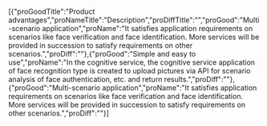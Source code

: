 [{"proGoodTitle":"Product advantages","proNameTitle":"Description","proDiffTitle":"","proGood":"Multi-scenario application","proName":"It satisfies application requirements on scenarios like face verification and face identification. More services will be provided in succession to satisfy requirements on other scenarios.","proDiff":""},{"proGood":"Simple and easy to use","proName":"In the cognitive service, the cognitive service application of face recognition type is created to upload pictures via API for scenario analysis of face authentication, etc. and return results.","proDiff":""},{"proGood":"Multi-scenario application","proName":"It satisfies application requirements on scenarios like face verification and face identification. More services will be provided in succession to satisfy requirements on other scenarios.","proDiff":""}]